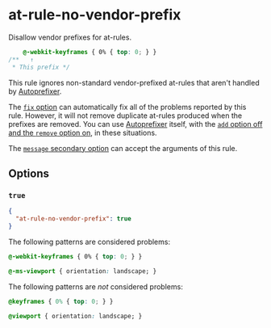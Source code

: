 # at-rule-no-vendor-prefix

Disallow vendor prefixes for at-rules.

<!-- prettier-ignore -->
```css
    @-webkit-keyframes { 0% { top: 0; } }
/**   ↑
 * This prefix */
```

This rule ignores non-standard vendor-prefixed at-rules that aren't handled by [Autoprefixer](https://github.com/postcss/autoprefixer).

The [`fix` option](../../../docs/user-guide/options.md#fix) can automatically fix all of the problems reported by this rule. However, it will not remove duplicate at-rules produced when the prefixes are removed. You can use [Autoprefixer](https://github.com/postcss/autoprefixer) itself, with the [`add` option off and the `remove` option on](https://github.com/postcss/autoprefixer#options), in these situations.

The [`message` secondary option](../../../docs/user-guide/configure.md#message) can accept the arguments of this rule.

## Options

### `true`

```json
{
  "at-rule-no-vendor-prefix": true
}
```

The following patterns are considered problems:

<!-- prettier-ignore -->
```css
@-webkit-keyframes { 0% { top: 0; } }
```

<!-- prettier-ignore -->
```css
@-ms-viewport { orientation: landscape; }
```

The following patterns are _not_ considered problems:

<!-- prettier-ignore -->
```css
@keyframes { 0% { top: 0; } }
```

<!-- prettier-ignore -->
```css
@viewport { orientation: landscape; }
```

